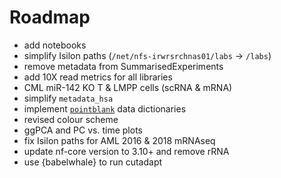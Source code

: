 # Roadmap
* add notebooks
* simplify Isilon paths (`/net/nfs-irwrsrchnas01/labs` -> `/labs`)
* remove metadata from SummarisedExperiments
* add 10X read metrics for all libraries
* CML miR-142 KO T & LMPP cells (scRNA & mRNA)
* simplify `metadata_hsa`
* implement [`pointblank`](https://rich-iannone.github.io/pointblank/index.html) data dictionaries
* revised colour scheme
* ggPCA and PC vs. time plots
* fix Isilon paths for AML 2016 & 2018 mRNAseq
* update nf-core version to 3.10+ and remove rRNA
* use {babelwhale} to run cutadapt
